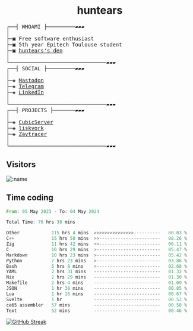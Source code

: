 <h1 align="center">
huntears
</h1>
<!-- <p align="center">
<img src=https://huntears.com/img/pfp.webp width=30%/>
</p>
<style>
img {
    border-radius: 50%;
}
</style> -->
<pre>
┌──┤ WHOAMI ├─────────▰▰▰
│
├─▣ Free software enthusiast
├─▣ 5th year Epitech Toulouse student
├─▣ <a href="https://huntears.com/">huntears's den</a>
│
└───────────────────────────────▰▰▰
┌──┤ SOCIAL ├─────────▰▰▰
│
├─◈ <a href="https://fosstodon.org/@huntears">Mastodon</a>
├─◈ <a href="https://t.me/huntears">Telegram</a>
├─◈ <a href="https://www.linkedin.com/in/alexandre-flion">LinkedIn</a>
│
└───────────────────────────────▰▰▰
┌──┤ PROJECTS ├───────▰▰▰
│
├─◈ <a href="https://github.com/CubicMC/cubic-server">CubicServer</a>
├─◈ <a href="https://github.com/Epitech/B-AIA-500_liskvork">liskvork</a>
├─◈ <a href="https://github.com/Miou-zora/Zaytracer">Zaytracer</a>
│
└───────────────────────────────▰▰▰
</pre>

## Visitors

![:name](https://count.getloli.com/get/@huntears?theme=rule34)

## Time coding

<!--START_SECTION:wakatime-->

```rust
From: 05 May 2023 - To: 04 May 2024

Total Time: 76 hrs 38 mins

Other            115 hrs 4 mins  >>>>>>>>>>>>>>>----------   60.03 %
C++              15 hrs 50 mins  >>-----------------------   08.26 %
Zig              11 hrs 42 mins  >>-----------------------   06.11 %
C                10 hrs 29 mins  >------------------------   05.47 %
Markdown         10 hrs 23 mins  >------------------------   05.42 %
Python           7 hrs 23 mins   >------------------------   03.86 %
Bash             5 hrs 8 mins    >------------------------   02.68 %
YAML             2 hrs 31 mins   -------------------------   01.32 %
Nix              2 hrs 29 mins   -------------------------   01.30 %
Makefile         2 hrs 4 mins    -------------------------   01.09 %
JSON             1 hr 38 mins    -------------------------   00.85 %
Lua              1 hr 16 mins    -------------------------   00.67 %
Svelte           1 hr            -------------------------   00.53 %
ca65 assembler   57 mins         -------------------------   00.50 %
Text             52 mins         -------------------------   00.46 %
```

<!--END_SECTION:wakatime-->

[![GitHub Streak](https://streak-stats.demolab.com?user=huntears)](https://git.io/streak-stats)
